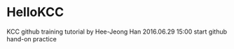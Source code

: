 # HelloKCC
KCC github training tutorial by Hee-Jeong Han
2016.06.29 15:00 start github hand-on practice
